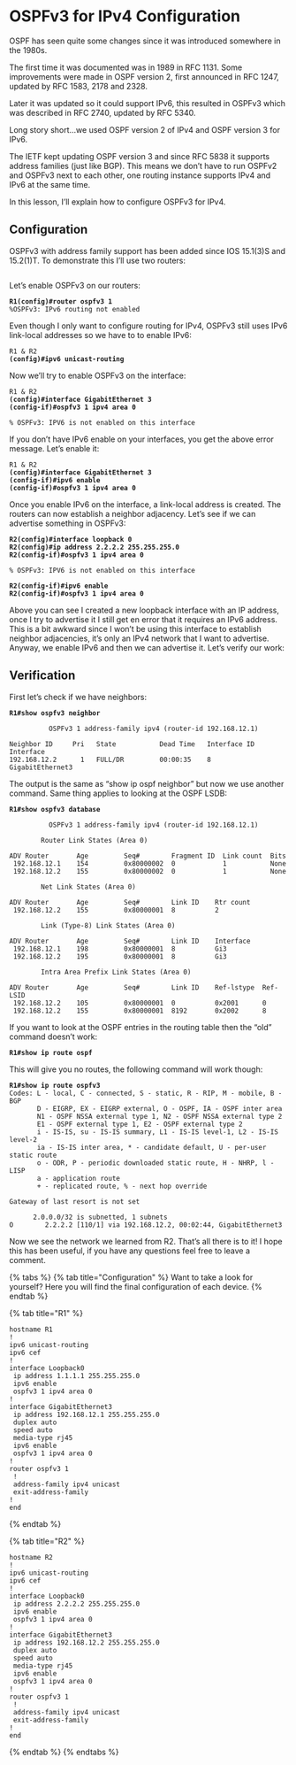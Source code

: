 # OSPFv3 for IPv4 Configuration

OSPF has seen quite some changes since it was introduced somewhere in the 1980s.

The first time it was documented was in 1989 in RFC 1131. Some improvements were made in OSPF version 2, first announced in RFC 1247, updated by RFC 1583, 2178 and 2328.

Later it was updated so it could support IPv6, this resulted in OSPFv3 which was described in RFC 2740, updated by RFC 5340.

Long story short…we used OSPF version 2 of IPv4 and OSPF version 3 for IPv6.

The IETF kept updating OSPF version 3 and since RFC 5838 it supports address families (just like BGP). This means we don’t have to run OSPFv2 and OSPFv3 next to each other, one routing instance supports IPv4 and IPv6 at the same time.

In this lesson, I’ll explain how to configure OSPFv3 for IPv4.

## Configuration

OSPFv3 with address family support has been added since IOS 15.1(3)S and 15.2(1)T. To demonstrate this I’ll use two routers:

<figure><img src="https://cdn.networklessons.com/wp-content/uploads/2015/04/ospf-two-routers-single-area.png" alt=""><figcaption></figcaption></figure>

Let’s enable OSPFv3 on our routers:

<pre><code><strong>R1(config)#router ospfv3 1
</strong>%OSPFv3: IPv6 routing not enabled
</code></pre>

Even though I only want to configure routing for IPv4, OSPFv3 still uses IPv6 link-local addresses so we have to to enable IPv6:

<pre><code>R1 &#x26; R2
<strong>(config)#ipv6 unicast-routing
</strong></code></pre>

Now we’ll try to enable OSPFv3 on the interface:

<pre><code>R1 &#x26; R2
<strong>(config)#interface GigabitEthernet 3
</strong><strong>(config-if)#ospfv3 1 ipv4 area 0
</strong>
% OSPFv3: IPV6 is not enabled on this interface
</code></pre>

If you don’t have IPv6 enable on your interfaces, you get the above error message. Let’s enable it:

<pre><code>R1 &#x26; R2
<strong>(config)#interface GigabitEthernet 3
</strong><strong>(config-if)#ipv6 enable
</strong><strong>(config-if)#ospfv3 1 ipv4 area 0
</strong></code></pre>

Once you enable IPv6 on the interface, a link-local address is created. The routers can now establish a neighbor adjacency. Let’s see if we can advertise something in OSPFv3:

<pre><code><strong>R2(config)#interface loopback 0
</strong><strong>R2(config)#ip address 2.2.2.2 255.255.255.0
</strong><strong>R2(config-if)#ospfv3 1 ipv4 area 0       
</strong>     
% OSPFv3: IPV6 is not enabled on this interface

<strong>R2(config-if)#ipv6 enable 
</strong><strong>R2(config-if)#ospfv3 1 ipv4 area 0
</strong></code></pre>

Above you can see I created a new loopback interface with an IP address, once I try to advertise it I still get en error that it requires an IPv6 address. This is a bit awkward since I won’t be using this interface to establish neighbor adjacencies, it’s only an IPv4 network that I want to advertise. Anyway, we enable IPv6 and then we can advertise it. Let’s verify our work:

## Verification

First let’s check if we have neighbors:

<pre><code><strong>R1#show ospfv3 neighbor 
</strong>
          OSPFv3 1 address-family ipv4 (router-id 192.168.12.1)

Neighbor ID     Pri   State           Dead Time   Interface ID    Interface
192.168.12.2      1   FULL/DR         00:00:35    8               GigabitEthernet3
</code></pre>

The output is the same as “show ip ospf neighbor” but now we use another command. Same thing applies to looking at the OSPF LSDB:

<pre><code><strong>R1#show ospfv3 database 
</strong>
          OSPFv3 1 address-family ipv4 (router-id 192.168.12.1)

		Router Link States (Area 0)

ADV Router       Age         Seq#        Fragment ID  Link count  Bits
 192.168.12.1    154         0x80000002  0            1           None
 192.168.12.2    155         0x80000002  0            1           None

		Net Link States (Area 0)

ADV Router       Age         Seq#        Link ID    Rtr count
 192.168.12.2    155         0x80000001  8          2

		Link (Type-8) Link States (Area 0)

ADV Router       Age         Seq#        Link ID    Interface
 192.168.12.1    198         0x80000001  8          Gi3
 192.168.12.2    195         0x80000001  8          Gi3

		Intra Area Prefix Link States (Area 0)

ADV Router       Age         Seq#        Link ID    Ref-lstype  Ref-LSID
 192.168.12.2    105         0x80000001  0          0x2001      0
 192.168.12.2    155         0x80000001  8192       0x2002      8
</code></pre>

If you want to look at the OSPF entries in the routing table then the “old” command doesn’t work:

<pre><code><strong>R1#show ip route ospf
</strong></code></pre>

This will give you no routes, the following command will work though:

<pre><code><strong>R1#show ip route ospfv3 
</strong>Codes: L - local, C - connected, S - static, R - RIP, M - mobile, B - BGP
       D - EIGRP, EX - EIGRP external, O - OSPF, IA - OSPF inter area 
       N1 - OSPF NSSA external type 1, N2 - OSPF NSSA external type 2
       E1 - OSPF external type 1, E2 - OSPF external type 2
       i - IS-IS, su - IS-IS summary, L1 - IS-IS level-1, L2 - IS-IS level-2
       ia - IS-IS inter area, * - candidate default, U - per-user static route
       o - ODR, P - periodic downloaded static route, H - NHRP, l - LISP
       a - application route
       + - replicated route, % - next hop override

Gateway of last resort is not set

      2.0.0.0/32 is subnetted, 1 subnets
O        2.2.2.2 [110/1] via 192.168.12.2, 00:02:44, GigabitEthernet3
</code></pre>

Now we see the network we learned from R2. That’s all there is to it! I hope this has been useful, if you have any questions feel free to leave a comment.

{% tabs %}
{% tab title="Configuration" %}
Want to take a look for yourself? Here you will find the final configuration of each device.
{% endtab %}

{% tab title="R1" %}
```
hostname R1
!
ipv6 unicast-routing
ipv6 cef
!
interface Loopback0
 ip address 1.1.1.1 255.255.255.0
 ipv6 enable
 ospfv3 1 ipv4 area 0
!
interface GigabitEthernet3
 ip address 192.168.12.1 255.255.255.0
 duplex auto
 speed auto
 media-type rj45
 ipv6 enable
 ospfv3 1 ipv4 area 0
!
router ospfv3 1
 !
 address-family ipv4 unicast
 exit-address-family
!
end
```
{% endtab %}

{% tab title="R2" %}
```
hostname R2
!
ipv6 unicast-routing
ipv6 cef
!
interface Loopback0
 ip address 2.2.2.2 255.255.255.0
 ipv6 enable
 ospfv3 1 ipv4 area 0
!
interface GigabitEthernet3
 ip address 192.168.12.2 255.255.255.0
 duplex auto
 speed auto
 media-type rj45
 ipv6 enable
 ospfv3 1 ipv4 area 0
!
router ospfv3 1
 !
 address-family ipv4 unicast
 exit-address-family
!
end
```
{% endtab %}
{% endtabs %}
